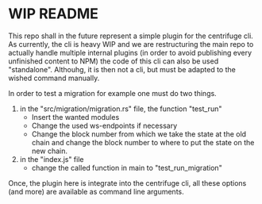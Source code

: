 # WIP README
This repo shall in the future represent a simple plugin for the centrifuge cli.
As currently, the cli is heavy WIP and we are restructuring the main repo to actually handle
multiple internal plugins (in order to avoid publishing every unfinished content to NPM) the code of this 
cli can also be used "standalone". Althouhg, it is then not a cli, but must be adapted to the
wished command manually. 

In order to test a migration for example one must do two things.
1. in the "src/migration/migration.rs" file, the function "test_run"
   - Insert the wanted modules
    - Change the used ws-endpoints if necessary
    - Change the block number from which we take the state at the old chain and change the block
     number to where to put the state on the new chain. 
2. in the "index.js" file
   - change the called function in main to "test_run_migration"
    

Once, the plugin here is integrate into the centrifuge cli, all these options (and more) are available 
as command line arguments.

